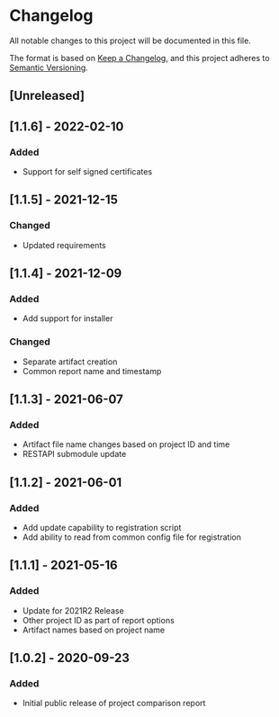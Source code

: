 # Changelog
All notable changes to this project will be documented in this file.

The format is based on [Keep a Changelog](https://keepachangelog.com/en/1.0.0/),
and this project adheres to [Semantic Versioning](https://semver.org/spec/v2.0.0.html).

## [Unreleased]

## [1.1.6] - 2022-02-10
### Added
- Support for self signed certificates

## [1.1.5] - 2021-12-15
### Changed
- Updated requirements

## [1.1.4] - 2021-12-09
### Added
- Add support for installer
### Changed
- Separate artifact creation
- Common report name and timestamp

## [1.1.3] - 2021-06-07
### Added
- Artifact file name changes based on project ID and time
- RESTAPI submodule update

## [1.1.2] - 2021-06-01
### Added
- Add update capability to registration script
- Add ability to read from common config file for registration

## [1.1.1] - 2021-05-16
### Added
- Update for 2021R2 Release
- Other project ID as part of report options
- Artifact names based on project name


## [1.0.2] - 2020-09-23
### Added
- Initial public release of project comparison report
